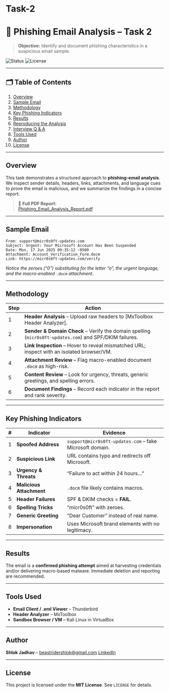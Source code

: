 # Task-2
# 📧 Phishing Email Analysis – Task 2  
> **Objective:** Identify and document phishing characteristics in a suspicious email sample.

![Status](https://img.shields.io/badge/Status-Completed-brightgreen) ![License](https://img.shields.io/badge/License-MIT-blue)

---

## 🗂️ Table of Contents
1. [Overview](#overview)  
2. [Sample Email](#sample-email)  
3. [Methodology](#methodology)  
4. [Key Phishing Indicators](#key-phishing-indicators)  
5. [Results](#results)  
6. [Reproducing the Analysis](#reproducing-the-analysis)  
7. [Interview Q & A](#interview-q--a)  
8. [Tools Used](#tools-used)  
9. [Author](#author)  
10. [License](#license)

---

## Overview
This task demonstrates a structured approach to **phishing-email analysis**.  
We inspect sender details, headers, links, attachments, and language cues to prove the email is malicious, and we summarize the findings in a concise report.

> 📄 **Full PDF Report:**  
> [Phishing_Email_Analysis_Report.pdf](./Phishing_Email_Analysis_Report.pdf)

---

## Sample Email
```
From: support@micr0s0ft-updates.com
Subject: Urgent: Your Microsoft Account Has Been Suspended
Date: Mon, 17 Jun 2025 09:35:12 -0500
Attachment: Account_Verification_Form.docm
Link: https://micr0s0ft-updates.com/verify
```
*Notice the zeroes (“0”) substituting for the letter “o”, the urgent language, and the macro-enabled `.docm` attachment.*

---

## Methodology
| Step | Action |
|------|--------|
| 1 | **Header Analysis** – Upload raw headers to [MxToolbox Header Analyzer]. |
| 2 | **Sender & Domain Check** – Verify the domain spelling (`micr0s0ft-updates.com`) and SPF/DKIM failures. |
| 3 | **Link Inspection** – Hover to reveal mismatched URL; inspect with an isolated browser/VM. |
| 4 | **Attachment Review** – Flag macro-enabled document `.docm` as high-risk. |
| 5 | **Content Review** – Look for urgency, threats, generic greetings, and spelling errors. |
| 6 | **Document Findings** – Record each indicator in the report and rank severity. |

---

## Key Phishing Indicators
| # | Indicator | Evidence |
|---|-----------|----------|
| 1 | **Spoofed Address** | `support@micr0s0ft-updates.com` – fake Microsoft domain. |
| 2 | **Suspicious Link** | URL contains typo and redirects off Microsoft. |
| 3 | **Urgency & Threats** | “Failure to act within 24 hours…” |
| 4 | **Malicious Attachment** | `.docm` file likely contains macros. |
| 5 | **Header Failures** | SPF & DKIM checks = **FAIL**. |
| 6 | **Spelling Tricks** | “micr0s0ft” with zeroes. |
| 7 | **Generic Greeting** | “Dear Customer” instead of real name. |
| 8 | **Impersonation** | Uses Microsoft brand elements with no legitimacy. |

---

## Results
The email is a **confirmed phishing attempt** aimed at harvesting credentials and/or delivering macro-based malware. Immediate deletion and reporting are recommended.

---


## Tools Used
- **Email Client / .eml Viewer** – Thunderbird  
- **Header Analyzer** – MxToolbox  
- **Sandbox Browser / VM** – Kali Linux in VirtualBox  

---

## Author
**Shlok Jadhav** – <beastridershlok@gmail.com>
[LinkedIn](https://www.linkedin.com/in/shlokjadhav)

---

## License
This project is licensed under the **MIT License**. See `LICENSE` for details.
